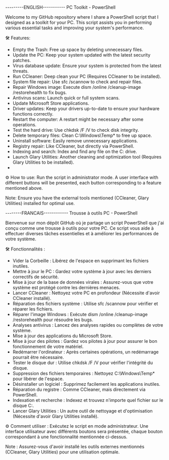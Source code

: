 ---------ENGLISH-----------
PC Toolkit - PowerShell

Welcome to my GitHub repository where I share a PowerShell script that I designed as a toolkit for your PC. 
This script assists you in performing various essential tasks and improving your system's performance.

🛠️ Features:

- Empty the Trash: Free up space by deleting unnecessary files.
- Update the PC: Keep your system updated with the latest security patches.
- Virus database update: Ensure your system is protected from the latest threats.
- Run CCleaner: Deep clean your PC (Requires CCleaner to be installed).
- System file repair: Use sfc /scannow to check and repair files.
- Repair Windows image: Execute dism /online /cleanup-image /restorehealth to fix bugs.
- Antivirus scans: Launch quick or full system scans.
- Update Microsoft Store applications.
- Driver updates: Keep your drivers up-to-date to ensure your hardware functions correctly.
- Restart the computer: A restart might be necessary after some operations.
- Test the hard drive: Use chkdsk /F /V to check disk integrity.
- Delete temporary files: Clean C:\Windows\Temp* to free up space.
- Uninstall software: Easily remove unnecessary applications.
- Registry repair: Like CCleaner, but directly via PowerShell.
- Indexing and search: Index and find any file on the C: drive.
- Launch Glary Utilities: Another cleaning and optimization tool (Requires Glary Utilities to be installed).
- 
⚙️ How to use: Run the script in administrator mode. A user interface with different buttons will be presented, each button corresponding to a feature mentioned above.

Note: Ensure you have the external tools mentioned (CCleaner, Glary Utilities) installed for optimal use.

--------FRANCAIS------------
Trousse à outils PC - PowerShell

Bienvenue sur mon dépôt GitHub où je partage un script PowerShell que j'ai conçu comme une trousse à outils pour votre PC. 
Ce script vous aide à effectuer diverses tâches essentielles et à améliorer les performances de votre système.

🛠️ Fonctionnalités :
- Vider la Corbeille : Libérez de l'espace en supprimant les fichiers inutiles.
- Mettre à jour le PC : Gardez votre système à jour avec les derniers correctifs de sécurité.
- Mise à jour de la base de données virales : Assurez-vous que votre système est protégé contre les dernières menaces.
- Lancer CCleaner : Nettoyez votre PC en profondeur (Nécessite d'avoir CCleaner installé).
- Réparation des fichiers système : Utilise sfc /scannow pour vérifier et réparer les fichiers.
- Réparer l'image Windows : Exécute dism /online /cleanup-image /restorehealth pour résoudre les bugs.
- Analyses antivirus : Lancez des analyses rapides ou complètes de votre système.
- Mise à jour des applications du Microsoft Store.
- Mise à jour des pilotes : Gardez vos pilotes à jour pour assurer le bon fonctionnement de votre matériel.
- Redémarrer l'ordinateur : Après certaines opérations, un redémarrage pourrait être nécessaire.
- Tester le disque dur : Utilise chkdsk /F /V pour vérifier l'intégrité du disque.
- Suppression des fichiers temporaires : Nettoyez C:\Windows\Temp\* pour libérer de l'espace.
- Désinstaller un logiciel : Supprimez facilement les applications inutiles.
- Réparation du registre : Comme CCleaner, mais directement via PowerShell.
- Indexation et recherche : Indexez et trouvez n'importe quel fichier sur le disque C:.
- Lancer Glary Utilities : Un autre outil de nettoyage et d'optimisation (Nécessite d'avoir Glary Utilities installé).

⚙️ Comment utiliser :
Exécutez le script en mode administrateur. Une interface utilisateur avec différents boutons sera présentée, chaque bouton correspondant à une fonctionnalité mentionnée ci-dessus.

Note : Assurez-vous d'avoir installé les outils externes mentionnés (CCleaner, Glary Utilities) pour une utilisation optimale.
